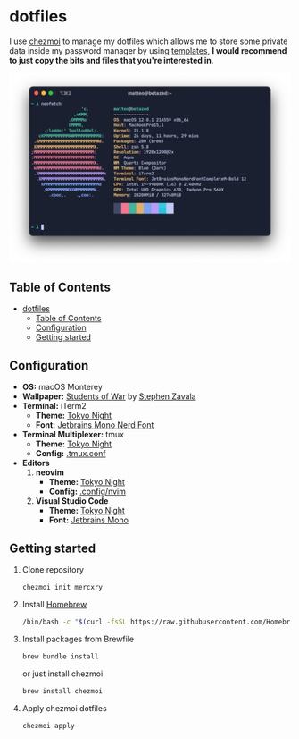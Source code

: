 # dotfiles

I use [chezmoi](https://github.com/twpayne/chezmoi) to manage my dotfiles which allows me to store some private data inside my password manager by using [templates](https://github.com/twpayne/chezmoi/blob/master/docs/TEMPLATING.md), **I would recommend to just copy the bits and files that you're interested in**.

<p align="center">
  <img src="https://github.com/mercxry/dotfiles/blob/main/assets/neofetch-tokyo_night.png?raw=true" alt="iTerm with neofetch, Tokyo Night theme"/>
</p>

## Table of Contents

- [dotfiles](#dotfiles)
  - [Table of Contents](#table-of-contents)
  - [Configuration](#configuration)
  - [Getting started](#getting-started)

## Configuration

- **OS:** macOS Monterey
- **Wallpaper:** [Students of War](https://cdnb.artstation.com/p/assets/images/images/025/563/925/large/stephen-zavala-rebel-camp-1-sz.jpg) by [Stephen Zavala](https://www.artstation.com/artwork/L2qQXA)
- **Terminal:** iTerm2
  - **Theme:** [Tokyo Night](https://github.com/mercxry/dotfiles/blob/main/private_Documents/iTerm2-Themes/tokyo-night.itermcolors)
  - **Font:** [Jetbrains Mono Nerd Font](https://github.com/ryanoasis/nerd-fonts/blob/master/patched-fonts/JetBrainsMono/Ligatures/Regular/complete/JetBrains%20Mono%20Regular%20Nerd%20Font%20Complete%20Mono.ttf)
- **Terminal Multiplexer:** tmux
    - **Theme:** [Tokyo Night](https://github.com/mercxry/dotfiles/blob/main/dot_tmux.conf#L48-L61)
    - **Config:** [.tmux.conf](https://github.com/mercxry/dotfiles/blob/main/dot_tmux.conf)
- **Editors**
    1. **neovim**
        - **Theme:** [Tokyo Night](https://github.com/folke/tokyonight.nvim)
        - **Config:** [.config/nvim](https://github.com/mercxry/dotfiles/tree/main/dot_config/nvim)
    2. **Visual Studio Code**
        - **Theme:** [Tokyo Night](https://marketplace.visualstudio.com/items?itemName=enkia.tokyo-night)
        - **Font:** [Jetbrains Mono](https://www.jetbrains.com/lp/mono/)

## Getting started

1. Clone repository

    ```sh
    chezmoi init mercxry
    ```

2. Install [Homebrew](https://brew.sh)

    ```sh
    /bin/bash -c "$(curl -fsSL https://raw.githubusercontent.com/Homebrew/install/HEAD/install.sh)"
    ```

3. Install packages from Brewfile

    ```sh
    brew bundle install
    ```

    or just install chezmoi

    ```sh
    brew install chezmoi
    ```

4. Apply chezmoi dotfiles

    ```sh
    chezmoi apply
    ```
